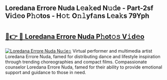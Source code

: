 ## Loredana Errore Nuda L𝚎a𝚔ed N𝚞𝚍e - Part-2sf Vi𝚍𝚎o P𝚑𝚘tos - H𝚘𝚝 O𝚗𝚕yf𝚊ns L𝚎a𝚔s 79Yph

# <h2><a href="http://kfcqqo.oniu.top/?m=Loredana+Errore+Nuda">🔗👉 🔴 Loredana Errore Nuda P𝚑ot𝚘𝚜 V𝚒d𝚎o</a></h2>

[![Loredana Errore Nuda Nu𝚍e𝚜](https://i.imgur.com/0qMVB7G.gif)](http://kfcqqo.oniu.top/?m=Loredana+Errore+Nuda)
Virtual performer and multimedia artist Loredana Errore Nuda, famed for distributing dance and lifestyle inspiration through trending choreographies and compact films. Compassionate counselor Loredana Errore Nuda, famed for their ability to provide emotional support and guidance to those in need.  
